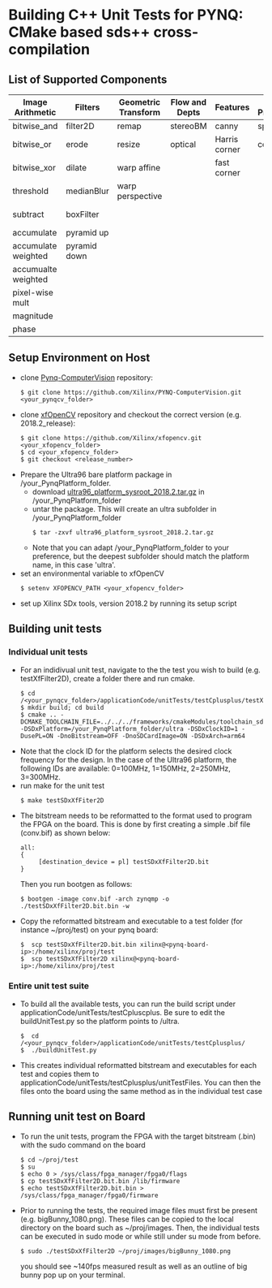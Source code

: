 # Building C++ Unit Tests for PYNQ: CMake based sds++ cross-compilation

## List of Supported Components 

| Image Arithmetic      | Filters       |   Geometric Transform | Flow and Depts|   Features    | Input Processing	| Analysis 	|
| ---------             | ---------     |   ---------           |    ---------  |    ---------  |  ---------  		|--------- 	|
| bitwise_and           |   filter2D   	|         remap         |   stereoBM    |   canny       | split 	 	      |	histogram		    |
| bitwise_or            |   erode       |         resize        |   optical     |   Harris corner |	combine       |	histogram eq.		|
| bitwise_xor           |   dilate      |  warp affine          |               |   fast corner |				          | integral		  	|
| threshold             |   medianBlur  |  warp perspective     |               |               |			            | mean & std dev	|
| subtract              |   boxFilter   |                       |               |               |					        | min/ max loc		|
| accumulate            |   pyramid up   |                      |               |               |                 | lookup          |
| accumulate weighted   |   pyramid down |                      |               |               | ||
| accumualte weighted   |            |                      |               |               | ||
| pixel-wise mult       |    ||||||
| magnitude             |    ||||||
| phase                 |    ||||||
## Setup Environment on Host

  + clone [Pynq-ComputerVision](https://github.com/Xilinx/PYNQ-ComputerVision) repository:
    ```commandline
    $ git clone https://github.com/Xilinx/PYNQ-ComputerVision.git <your_pynqcv_folder>
    ``` 
  + clone [xfOpenCV](https://github.com/Xilinx/xfopencv) repository and checkout the correct version (e.g. 2018.2_release):
    ```commandline
    $ git clone https://github.com/Xilinx/xfopencv.git <your_xfopencv_folder>
    $ cd <your_xfopencv_folder>
    $ git checkout <release_number>
    ``` 
  + Prepare the Ultra96 bare platform package in /your_PynqPlatform_folder. 
    + download [ultra96_platform_sysroot_2018.2.tar.gz](https://www.xilinx.com/member/forms/download/xef.html?filename=ultra96_platform_sysroot_2018.2.tar.gz) in /your_PynqPlatform_folder
    + untar the package. This will create an ultra subfolder in /your_PynqPlatform_folder
      ```commandline
      $ tar -zxvf ultra96_platform_sysroot_2018.2.tar.gz
      ```
    + Note that you can adapt /your_PynqPlatform_folder to your preference, but the deepest subfolder should match the platform name, in this case 'ultra'. 
  + set an environmental variable to xfOpenCV
    ```commandline
    $ setenv XFOPENCV_PATH <your_xfopencv_folder>
    ```
  + set up Xilinx SDx tools, version 2018.2 by running its setup script


## Building unit tests
  ### Individual unit tests
  + For an indidivual unit test, navigate to the the test you wish to build (e.g. testXfFilter2D), create a folder there and run cmake.
    ```commandline
    $ cd /<your_pynqcv_folder>/applicationCode/unitTests/testCplusplus/testXfFilter2D
    $ mkdir build; cd build
    $ cmake .. -DCMAKE_TOOLCHAIN_FILE=../../../frameworks/cmakeModules/toolchain_sdx2018.2.cmake -DSDxPlatform=/your_PynqPlatform_folder/ultra -DSDxClockID=1 -DusePL=ON -DnoBitstream=OFF -DnoSDCardImage=ON -DSDxArch=arm64
    ```
  + Note that the clock ID for the platform selects the desired clock frequency for the design. In the case of the Ultra96 platform, the following IDs are available: 0=100MHz, 1=150MHz, 2=250MHz, 3=300MHz.
  + run make for the unit test
    ```commandline
    $ make testSDxXfFiter2D
    ```
  + The bitstream needs to be reformatted to the format used to program the FPGA on the board. This is done by first creating a simple .bif file (conv.bif) as shown below: 
    ```commandline
    all:
    {
         [destination_device = pl] testSDxXfFilter2D.bit
    }
    ```
    Then you run bootgen as follows:
    ```commandline
    $ bootgen -image conv.bif -arch zynqmp -o ./testSDxXfFilter2D.bit.bin -w
    ```
  + Copy the reformatted bitstream and executable to a test folder (for instance ~/proj/test) on your pynq board:
    ```commandline
    $  scp testSDxXfFilter2D.bit.bin xilinx@<pynq-board-ip>:/home/xilinx/proj/test
    $  scp testSDxXfFilter2D xilinx@<pynq-board-ip>:/home/xilinx/proj/test
    ```
  ### Entire unit test suite
  + To build all the available tests, you can run the build script under applicationCode/unitTests/testCpluscplus. Be sure to edit the buildUnitTest.py so the platform points to <your platform folder>/ultra.
    ```commandline
    $  cd /<your_pynqcv_folder>/applicationCode/unitTests/testCplusplus/
    $  ./buildUnitTest.py
    ```
  + This creates individual reformatted bitstream and executables for each test and copies them to applicationCode/unitTests/testCplusplus/unitTestFiles. You can then the files onto the board using the same method as in the individual test case
  
    
## Running unit test on Board

  + To run the unit tests, program the FPGA with the target bitstream (.bin) with the sudo command on the board
    ```commandline
    $ cd ~/proj/test
    $ su
    $ echo 0 > /sys/class/fpga_manager/fpga0/flags
    $ cp testSDxXfFilter2D.bit.bin /lib/firmware
    $ echo testSDxXfFilter2D.bit.bin > /sys/class/fpga_manager/fpga0/firmware
    ```
  + Prior to running the tests, the required image files must first be present (e.g. bigBunny_1080.png). These files can be copied to the local directory on the board such as ~/proj/images. Then, the individual tests can be executed in sudo mode or while still under su mode from before.
    ```commandline
    $ sudo ./testSDxXfFilter2D ~/proj/images/bigBunny_1080.png
    ```
    you should see ~140fps measured result as well as an outline of big bunny pop up on your terminal.
 
